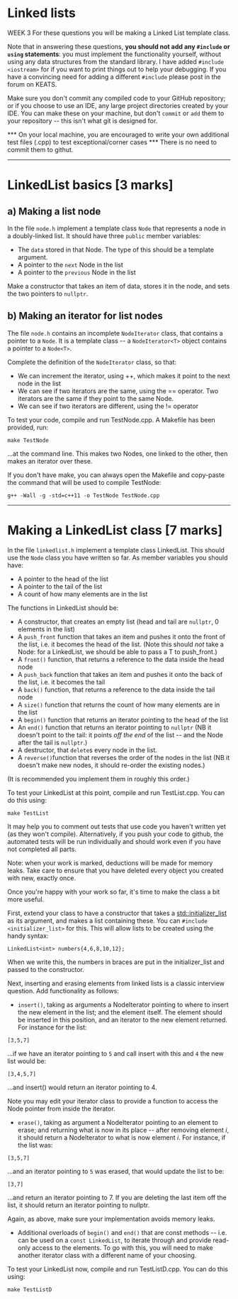 # Linked lists
WEEK 3
For these questions you will be making a Linked List template class.

Note that in answering these questions, **you should not add any `#include` or `using` statements**: you must implement the functionality yourself, without using any data structures from the standard library.  I have added `#include <iostream>` for if you want to print things out to help your debugging.  If you have a convincing need for adding a different `#include` please post in the forum on KEATS.

Make sure you don't commit any compiled code to your GitHub repository; or if you choose to use an IDE, any large project directories created by your IDE.  You can make these on your machine, but don't `commit` or `add` them to your repository -- this isn't what git is designed for.

*** On your local machine, you are encouraged to write your own additional test files (.cpp) to test exceptional/corner cases *** There is no need to commit them to githut. 

----

# LinkedList basics [3 marks]

## a) Making a list node

In the file `node.h` implement a template class `Node` that represents a node in a doubly-linked list.  It should have three `public` member variables:

- The `data` stored in that Node.  The type of this should be a template argument.
- A pointer to the `next` Node in the list
- A pointer to the `previous` Node in the list

Make a constructor that takes an item of data, stores it in the node, and sets the two pointers to `nullptr`.

## b) Making an iterator for list nodes

The file `node.h` contains an incomplete `NodeIterator` class, that contains a pointer to a `Node`.  It is a template class -- a `NodeIterator<T>` object contains a pointer to a `Node<T>`.

Complete the definition of the `NodeIterator` class, so that:

- We can increment the iterator, using ++, which makes it point to the next node in the list
- We can see if two iterators are the same, using the == operator.  Two iterators are the same if they point to the same Node.
- We can see if two iterators are different, using the != operator


To test your code, compile and run TestNode.cpp.  A Makefile has been provided, run:

`make TestNode`  

...at the command line.  This makes two Nodes, one linked to the other, then makes an iterator over these.

If you don't have make, you can always open the Makefile and copy-paste the command that will be used to compile TestNode:

`g++ -Wall -g -std=c++11 -o TestNode TestNode.cpp`

----

# Making a LinkedList class [7 marks]

In the file `linkedlist.h` implement a template class LinkedList.  This should use the `Node` class you have written so far.  As member variables you should have:

- A pointer to the head of the list
- A pointer to the tail of the list
- A count of how many elements are in the list

The functions in LinkedList should be:

- A constructor, that creates an empty list (head and tail are `nullptr`, 0 elements in the list)
- A `push_front` function that takes an item and pushes it onto the front of the list, i.e. it becomes the head of the list.  (Note this should *not* take a Node: for a LinkedList<T>, we should be able to pass a T to push_front.)
- A `front()` function, that returns a reference to the data inside the head node
- A `push_back` function that takes an item and pushes it onto the back of the list, i.e. it becomes the tail
- A `back()` function, that returns a reference to the data inside the tail node
- A `size()` function that returns the count of how many elements are in the list
- A `begin()` function that returns an iterator pointing to the head of the list
- An `end()` function that returns an iterator pointing to `nullptr`  (NB it doesn't point to the tail: it points *off the end* of the list -- and the Node after the tail is `nullptr`.)
- A destructor, that `delete`s every node in the list.
- A `reverse()`function that reverses the order of the nodes in the list (NB it doesn't make new nodes, it should re-order the existing nodes.)

(It is recommended you implement them in roughly this order.)

To test your LinkedList at this point, compile and run TestList.cpp.  You can do this using:

`make TestList`  

It may help you to comment out tests that use code you haven't written yet (as they won't compile).  Alternatively, if you push your code to github, the automated tests will be run individually and should work even if you have not completed all parts.

Note: when your work is marked, deductions will be made for memory leaks.  Take care to ensure that you have deleted every object you created with new, exactly once.

Once you're happy with your work so far, it's time to make the class a bit more useful.

First, extend your class to have a constructor that takes a [std::initializer\_list<T>](http://en.cppreference.com/w/cpp/utility/initializer_list) as its argument, and makes a list containing these.  You can `#include <initializer_list>` for this.  This will allow lists to be created using the handy syntax:

`LinkedList<int> numbers{4,6,8,10,12};`  

When we write this, the numbers in braces are put in the initializer_list and passed to the constructor.

Next, inserting and erasing elements from linked lists is a classic interview question.  Add functionality as follows:

- `insert()`, taking as arguments a NodeIterator pointing to where to insert the new element in the list; and the element itself.  The element should be inserted in this position, and an iterator to the new element returned.  For instance for the list:

`[3,5,7]`

...if we have an iterator pointing to `5` and call insert with this and `4` the new list would be:

`[3,4,5,7]`

...and insert() would return an iterator pointing to 4.

Note you may edit your iterator class to provide a function to access the Node pointer from inside the iterator.

- `erase()`, taking as argument a NodeIterator pointing to an element to erase; and returning what is now in its place -- after removing element *i*, it should return a NodeIterator to what is now element *i*.  For instance, if the list was:
 

`[3,5,7]`

...and an iterator pointing to `5` was erased, that would update the list to be:

`[3,7]`

...and return an iterator pointing to 7.  If you are deleting the last item off the list, it should return an iterator pointing to nullptr.

Again, as above, make sure your implementation avoids memory leaks.

- Additional overloads of `begin()` and `end()` that are const methods -- i.e. can be used on a `const LinkedList`, to iterate through and provide read-only access to the elements.  To go with this, you will need to make another iterator class with a different name of your choosing.

To test your LinkedList now, compile and run TestListD.cpp.  You can do this using:

`make TestListD`  
